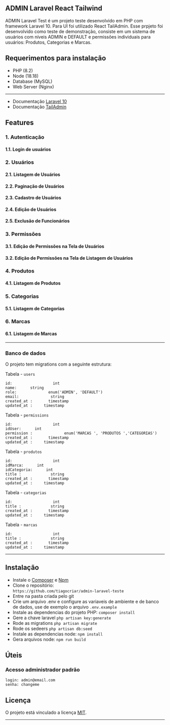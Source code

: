 ## ADMIN Laravel React Tailwind

ADMIN Laravel Test é um projeto teste desenvolvido em PHP com framework Laravel 10. Para UI foi utilizado React TailAdmin. Esse prpjeto foi desenvolvido como teste de demonstração, consiste em um sistema de usuários com níveis ADMIN e DEFAULT e permissões individuais para usuários: Produtos, Categorias e Marcas.

## Requerimentos para instalação

* PHP (8.2)
* Node (18.18)
* Database (MySQL)
* Web Server (Nginx)

---

* Documentação [Laravel 10](https://laravel.com/docs/10.x)
* Documentação [TailAdmin](https://github.com/TailAdmin/free-react-tailwind-admin-dashboard)

## Features

### 1. Autenticação
#### 1.1. Login de usuários

### 2. Usuários
#### 2.1. Listagem de Usuários
#### 2.2. Paginação de Usuários
#### 2.3. Cadastro de Usuários
#### 2.4. Edição de Usuários
#### 2.5. Exclusão de Funcionários

### 3. Permissões
#### 3.1. Edição de Permissões na Tela de Usuários
#### 3.2. Edição de Permissões na Tela de Listagem de Usuários

### 4. Produtos
#### 4.1. Listagem de Produtos

### 5. Categorias
#### 5.1. Listagem de Categorias

### 6. Marcas
#### 6.1. Listagem de Marcas
---

### Banco de dados

O projeto tem migrations com a seguinte estrutura:

Tabela - `users`

```
id:                  int
name:      string
role:              enum('ADMIN', 'DEFAULT')
email:              string
created_at :       timestamp
updated_at :     timestamp
```

Tabela - `permissions `

```
id:                  int
idUser:      int
permission :              enum('MARCAS ', 'PRODUTOS ','CATEGORIAS')
created_at :       timestamp
updated_at :     timestamp
```

Tabela - `produtos  `

```
id:                  int
idMarca:      int
idCategoria:      int
title :             string
created_at :       timestamp
updated_at :     timestamp
```

Tabela - `categorias  `

```
id:                  int
title :             string
created_at :       timestamp
updated_at :     timestamp
```

Tabela - `marcas  `

```
id:                  int
title :             string
created_at :       timestamp
updated_at :     timestamp
```
---

## Instalação

* Instale o [Composer](https://getcomposer.org/download) e [Npm](https://nodejs.org/en/download)
* Clone o repositório: <br />
`https://github.com/tiagocriar/admin-laravel-teste`
* Entre na pasta criada pelo git
* Crie um arquivo .env e configure as variaveis de ambiente e de banco de dados, use de exemplo o arquivo `.env.example`
* Instale as dependencias do projeto PHP: `composer install`
* Gere a chave laravel `php artisan key:generate`
* Rode as migrations `php artisan migrate`
* Rode os sedeers `php artisan db:seed`
* Instale as dependencias node: `npm install`
* Gera arquivos node: `npm run build`

## Úteis

### Acesso administrador padrão
```plain
login: admin@email.com
senha: changeme
```

## Licença

O projeto está vinculado a licença [MIT](https://opensource.org/licenses/MIT).
****
